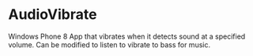 AudioVibrate
============

Windows Phone 8 App that vibrates when it detects sound at a specified volume. Can be modified to listen to vibrate to bass for music.
